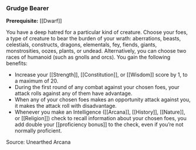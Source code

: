 ### Grudge Bearer

**Prerequisite:** [[Dwarf]]

You have a deep hatred for a particular kind of creature. Choose your foes, a type of creature to bear the burden of your wrath: aberrations, beasts, celestials, constructs, dragons, elementals, fey, fiends, giants, monstrosities, oozes, plants, or undead. Alternatively, you can choose two races of humanoid (such as gnolls and orcs). You gain the following benefits:

- Increase your [[Strength]], [[Constitution]], or [[Wisdom]] score by 1, to a maximum of 20.
- During the first round of any combat against your chosen foes, your attack rolls against any of them have advantage.
- When any of your chosen foes makes an opportunity attack against you, it makes the attack roll with disadvantage.
- Whenever you make an Intelligence ([[Arcana]], [[History]], [[Nature]], or [[Religion]]) check to recall information about your chosen foes, you add double your [[proficiency bonus]] to the check, even if you’re not normally proficient.

Source: Unearthed Arcana